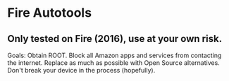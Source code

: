 # Fire Autotools
## Only tested on Fire (2016), use at your own risk.

Goals:
Obtain ROOT.
Block all Amazon apps and services from contacting the internet.
Replace as much as possible with Open Source alternatives.
Don't break your device in the process (hopefully).